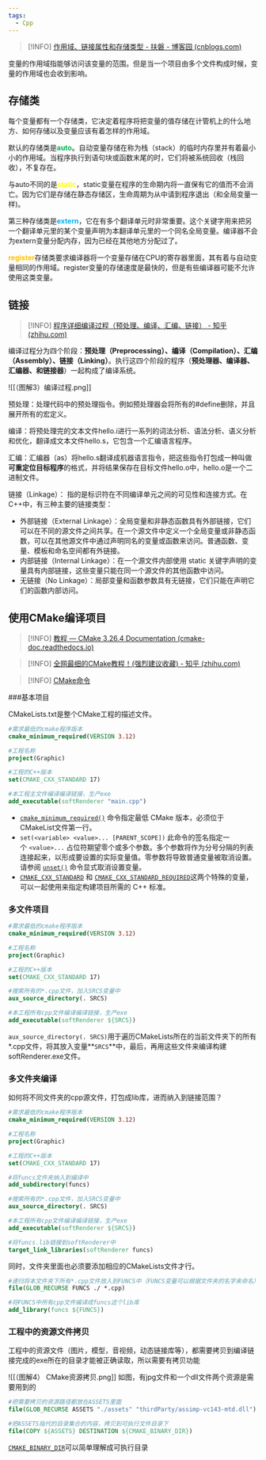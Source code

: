 ```yaml
---
tags:
  - Cpp
---
```


> [!INFO]
> [作用域、链接属性和存储类型 - 扶磐 - 博客园 (cnblogs.com)](https://www.cnblogs.com/codefuturedalao/p/14400825.html)


变量的作用域指能够访问该变量的范围。但是当一个项目由多个文件构成时候，变量的作用域也会收到影响。

## 存储类

每个变量都有一个存储类，它决定着程序将把变量的值存储在计管机上的什么地方、如何存储以及变量应该有着怎样的作用域。

默认的存储类是<font color="#00b050">**auto**</font>。自动变量存储在称为栈（stack）的临时内存里并有着最小小的作用域。当程序执行到语句块或函数末尾的时，它们将被系统回收（栈回收），不复存在。

与auto不同的是<font color="#ffff00">**static**</font>，static变量在程序的生命期内将一直保有它的值而不会消亡。因为它们是存储在静态存储区，生命周期为从中请到程序退出（和全局变量一样)。

第三种存储类是<font color="#00b0f0">**extern**</font>，它在有多个翻译单元时非常重要。这个关键字用来把另一个翻译单元里的某个变量声明为本翻译单元里的一个同名全局变量。编译器不会为extern变量分配内存，因为已经在其他地方分配过了。

<font color="#ffc000">**register**</font>存储类要求编译器将一个变量存储在CPU的寄存器里面，其有着与自动变量相同的作用域。register变量的存储速度是最快的，但是有些编译器可能不允许使用这类变量。

## 链接

> [!INFO]
> [程序详细编译过程（预处理、编译、汇编、链接） - 知乎 (zhihu.com)](https://zhuanlan.zhihu.com/p/476697014)

编译过程分为四个阶段：**预处理（Preprocessing）、编译（Compilation）、汇编（Assembly）、链接（Linking）**。执行这四个阶段的程序（**预处理器、编译器、汇编器、和链接器**）一起构成了编译系统。

![[（图解3）编译过程.png]]

预处理：处理代码中的预处理指令。例如预处理器会将所有的#define删除，并且展开所有的宏定义。

编译：将预处理完的文本文件hello.i进行一系列的词法分析、语法分析、语义分析和优化，翻译成文本文件hello.s，它包含一个汇编语言程序。

汇编：汇编器（as）将hello.s翻译成机器语言指令，把这些指令打包成一种叫做**可重定位目标程序**的格式，并将结果保存在目标文件hello.o中，hello.o是一个二进制文件。

链接（Linkage）： 指的是标识符在不同编译单元之间的可见性和连接方式。在C++中，有三种主要的链接类型：

- 外部链接（External Linkage）：全局变量和非静态函数具有外部链接，它们可以在不同的源文件之间共享。在一个源文件中定义一个全局变量或非静态函数，可以在其他源文件中通过声明同名的变量或函数来访问。普通函数、变量、模板和命名空间都有外链接。
- 内部链接（Internal Linkage）：在一个源文件内部使用 static 关键字声明的变量具有内部链接，这些变量只能在同一个源文件的其他函数中访问。
- 无链接（No Linkage）：局部变量和函数参数具有无链接，它们只能在声明它们的函数内部访问。

## 使用CMake编译项目

>[!INFO]
>[教程 — CMake 3.26.4 Documentation (cmake-doc.readthedocs.io)](https://cmake-doc.readthedocs.io/zh-cn/latest/guide/tutorial/index.html)

>[!INFO]
>[全网最细的CMake教程！(强烈建议收藏) - 知乎 (zhihu.com)](https://zhuanlan.zhihu.com/p/534439206)

>[!INFO]
>[CMake命令](https://cmake.org/cmake/help/latest/manual/cmake-commands.7.html)

###基本项目

CMakeLists.txt是整个CMake工程的描述文件。

``` CMake
#需求最低的cmake程序版本
cmake_minimum_required(VERSION 3.12)

#工程名称
project(Graphic)

#工程的C++版本
set(CMAKE_CXX_STANDARD 17)

#本工程主文件编译编译链接，生产exe
add_executable(softRenderer "main.cpp")
```

- [`cmake_minimum_required()`](https://cmake-doc.readthedocs.io/zh-cn/latest/command/cmake_minimum_required.html#command:cmake_minimum_required "cmake_minimum_required") 命令指定最低 CMake 版本，必须位于CMakeList文件第一行。
- `set(<variable> <value>... [PARENT_SCOPE])` 此命令的签名指定一个 `<value>...` 占位符期望零个或多个参数。多个参数将作为分号分隔的列表 <CMake Language Lists> 连接起来，以形成要设置的实际变量值。零参数将导致普通变量被取消设置。请参阅 [`unset()`](https://cmake-doc.readthedocs.io/zh-cn/latest/command/unset.html#command:unset "unset") 命令显式取消设置变量。
- [`CMAKE_CXX_STANDARD`](https://cmake-doc.readthedocs.io/zh-cn/latest/variable/CMAKE_CXX_STANDARD.html#variable:CMAKE_CXX_STANDARD "CMAKE_CXX_STANDARD") 和 [`CMAKE_CXX_STANDARD_REQUIRED`](https://cmake-doc.readthedocs.io/zh-cn/latest/variable/CMAKE_CXX_STANDARD_REQUIRED.html#variable:CMAKE_CXX_STANDARD_REQUIRED "CMAKE_CXX_STANDARD_REQUIRED")这两个特殊的变量，可以一起使用来指定构建项目所需的 C++ 标准。

### 多文件项目

```CMake
#需求最低的cmake程序版本
cmake_minimum_required(VERSION 3.12)

#工程名称
project(Graphic)

#工程的C++版本
set(CMAKE_CXX_STANDARD 17)

#搜索所有的*.cpp文件，加入SRCS变量中
aux_source_directory(. SRCS)

#本工程所有cpp文件编译编译链接，生产exe
add_executable(softRenderer ${SRCS})
```

`aux_source_directory(. SRCS)`用于遍历CMakeLists所在的当前文件夹下的所有*.cpp文件，将其放入变量**`SRCS`**中，最后，再用这些文件来编译构建softRenderer.exe文件。

### 多文件夹编译

如何将不同文件夹的cpp源文件，打包成lib库，进而纳入到链接范围？
``` CMake
#需求最低的cmake程序版本
cmake_minimum_required(VERSION 3.12)

#工程名称
project(Graphic)

#工程的C++版本
set(CMAKE_CXX_STANDARD 17)

#将funcs文件夹纳入到编译中
add_subdirectory(funcs)

#搜索所有的*.cpp文件，加入SRCS变量中
aux_source_directory(. SRCS)

#本工程所有cpp文件编译编译链接，生产exe
add_executable(softRenderer ${SRCS})

#将funcs.lib链接到softRenderer中
target_link_libraries(softRenderer funcs)
```
同时，文件夹里面也必须要添加相应的CMakeLists文件才行。
``` CMake
#递归将本文件夹下所有*.cpp文件放入到FUNCS中（FUNCS变量可以根据文件夹的名字来命名）
file(GLOB_RECURSE FUNCS ./ *.cpp)

#将FUNCS中所有cpp文件编译成funcs这个lib库
add_library(funcs ${FUNCS})
```

### 工程中的资源文件拷贝
工程中的资源文件（图片，模型，音视频，动态链接库等），都需要拷贝到编译链接完成的exe所在的目录才能被正确读取，所以需要有拷贝功能

![[（图解4） CMake资源拷贝.png]]
如图，有jpg文件和一个dll文件两个资源是需要用到的

``` CMake
#把需要拷贝的资源路径都放在ASSETS里面
file(GLOB_RECURSE ASSETS "./assets" "thirdParty/assimp-vc143-mtd.dll")

#把ASSETS指代的目录集合的内容，拷贝到可执行文件目录下
file(COPY ${ASSETS} DESTINATION ${CMAKE_BINARY_DIR})
```
[`CMAKE_BINARY_DIR`](https://zhuanlan.zhihu.com/p/587553254)可以简单理解成可执行目录



